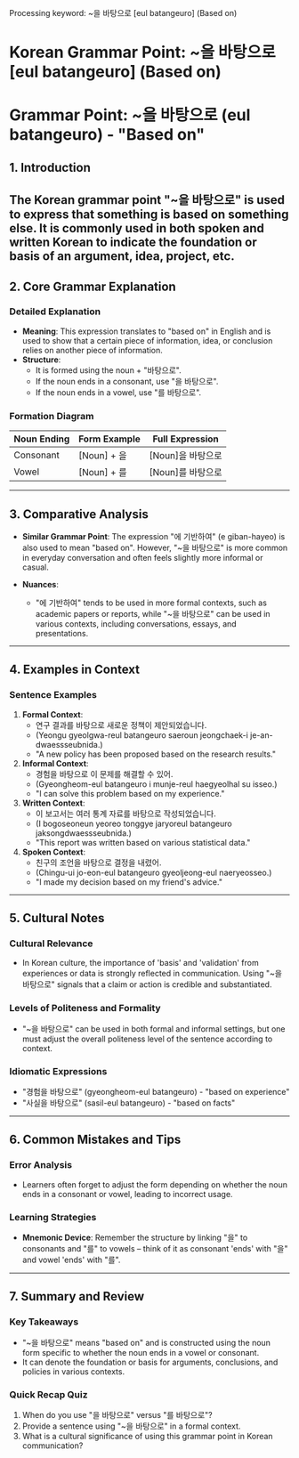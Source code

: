 Processing keyword: ~을 바탕으로 [eul batangeuro] (Based on)
# Korean Grammar Point: ~을 바탕으로 [eul batangeuro] (Based on)
# Grammar Point: ~을 바탕으로 (eul batangeuro) - "Based on"
## 1. Introduction
The Korean grammar point "~을 바탕으로" is used to express that something is based on something else. It is commonly used in both spoken and written Korean to indicate the foundation or basis of an argument, idea, project, etc.
---
## 2. Core Grammar Explanation
### Detailed Explanation
- **Meaning**: This expression translates to "based on" in English and is used to show that a certain piece of information, idea, or conclusion relies on another piece of information.
- **Structure**: 
  - It is formed using the noun + "바탕으로". 
  - If the noun ends in a consonant, use "을 바탕으로".
  - If the noun ends in a vowel, use "를 바탕으로".
### Formation Diagram
| Noun Ending | Form Example       | Full Expression          |
|-------------|--------------------|--------------------------|
| Consonant   | [Noun] + 을        | [Noun]을 바탕으로       |
| Vowel       | [Noun] + 를        | [Noun]를 바탕으로       |
---
## 3. Comparative Analysis
- **Similar Grammar Point**: The expression "에 기반하여" (e giban-hayeo) is also used to mean "based on". However, "~을 바탕으로" is more common in everyday conversation and often feels slightly more informal or casual.
  
- **Nuances**: 
  - "에 기반하여" tends to be used in more formal contexts, such as academic papers or reports, while "~을 바탕으로" can be used in various contexts, including conversations, essays, and presentations.
---
## 4. Examples in Context
### Sentence Examples
1. **Formal Context**:
   - 연구 결과를 바탕으로 새로운 정책이 제안되었습니다.
   - (Yeongu gyeolgwa-reul batangeuro saeroun jeongchaek-i je-an-dwaessseubnida.)
   - "A new policy has been proposed based on the research results."
2. **Informal Context**:
   - 경험을 바탕으로 이 문제를 해결할 수 있어.
   - (Gyeongheom-eul batangeuro i munje-reul haegyeolhal su isseo.)
   - "I can solve this problem based on my experience."
3. **Written Context**:
   - 이 보고서는 여러 통계 자료를 바탕으로 작성되었습니다.
   - (I bogoseoneun yeoreo tonggye jaryoreul batangeuro jaksongdwaessseubnida.)
   - "This report was written based on various statistical data."
4. **Spoken Context**:
   - 친구의 조언을 바탕으로 결정을 내렸어.
   - (Chingu-ui jo-eon-eul batangeuro gyeoljeong-eul naeryeosseo.)
   - "I made my decision based on my friend's advice."
---
## 5. Cultural Notes
### Cultural Relevance
- In Korean culture, the importance of 'basis' and 'validation' from experiences or data is strongly reflected in communication. Using "~을 바탕으로" signals that a claim or action is credible and substantiated.
  
### Levels of Politeness and Formality
- "~을 바탕으로" can be used in both formal and informal settings, but one must adjust the overall politeness level of the sentence according to context.
### Idiomatic Expressions
- "경험을 바탕으로" (gyeongheom-eul batangeuro) - "based on experience"
- "사실을 바탕으로" (sasil-eul batangeuro) - "based on facts"
---
## 6. Common Mistakes and Tips
### Error Analysis
- Learners often forget to adjust the form depending on whether the noun ends in a consonant or vowel, leading to incorrect usage.
  
### Learning Strategies
- **Mnemonic Device**: Remember the structure by linking "을" to consonants and "를" to vowels – think of it as consonant 'ends' with "을" and vowel 'ends' with "를".
---
## 7. Summary and Review
### Key Takeaways
- "~을 바탕으로" means "based on" and is constructed using the noun form specific to whether the noun ends in a vowel or consonant.
- It can denote the foundation or basis for arguments, conclusions, and policies in various contexts.
### Quick Recap Quiz
1. When do you use "을 바탕으로" versus "를 바탕으로"?
2. Provide a sentence using "~을 바탕으로" in a formal context.
3. What is a cultural significance of using this grammar point in Korean communication?
